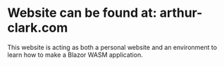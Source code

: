 # Website can be found at: arthur-clark.com

This website is acting as both a personal website and an environment to learn how to make a Blazor WASM application.